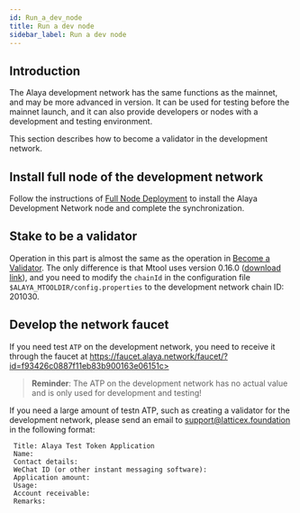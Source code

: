 ```yaml
---
id: Run_a_dev_node
title: Run a dev node
sidebar_label: Run a dev node
---
```


## Introduction

The Alaya development network has the same functions as the mainnet, and may be more advanced in version. It can be used for testing before the mainnet launch, and it can also provide developers or nodes with a development and testing environment. 

This section describes how to become a validator in the development network.

## Install full node of the development network

Follow the instructions of [Full Node Deployment](/alaya-devdocs/en/Run_a_fullnode/) to install the Alaya Development Network node and complete the synchronization.

## Stake to be a validator

Operation in this part is almost the same as the operation in [Become a Validator](/alaya-devdocs/en/Become_Validator/). The only difference is that Mtool uses version 0.16.0 ([download link](https://download.alaya.network/alaya/mtool/linux/0.16.0/alaya_mtool.zip)), and you need to modify the `chainId` in the configuration file `$ALAYA_MTOOLDIR/config.properties` to the development network chain ID: 201030.

## Develop the network faucet

If you need test `ATP` on the development network, you need to receive it through the faucet at https://faucet.alaya.network/faucet/?id=f93426c0887f11eb83b900163e06151c> 

> **Reminder**: The ATP on the development network has no actual value and is only used for development and testing! 

If you need a large amount of testn ATP, such as creating a validator for the development network, please send an email to [support@latticex.foundation](mailto:support@latticex.foundation) in the following format: 

```
 Title: Alaya Test Token Application
 Name:
 Contact details:
 WeChat ID (or other instant messaging software):
 Application amount:
 Usage:
 Account receivable:
 Remarks:
```

